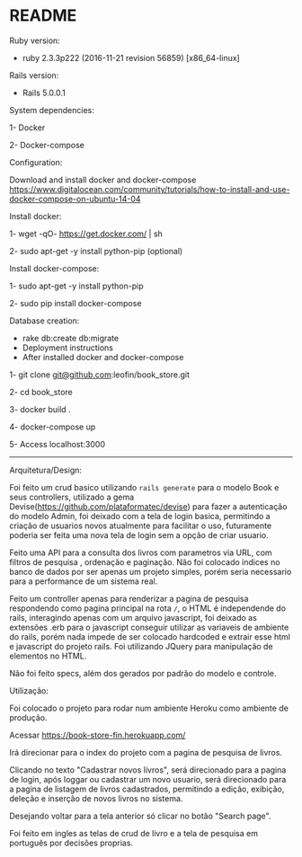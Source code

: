# README

Ruby version:

 - ruby 2.3.3p222 (2016-11-21 revision 56859) [x86_64-linux]

Rails version:

 - Rails 5.0.0.1

System dependencies:

1- Docker

2- Docker-compose

Configuration:

Download and install docker and docker-compose
https://www.digitalocean.com/community/tutorials/how-to-install-and-use-docker-compose-on-ubuntu-14-04

Install docker:
 
 1- wget -qO- https://get.docker.com/ | sh
 
 2- sudo apt-get -y install python-pip (optional)

Install docker-compose:
 
 1- sudo apt-get -y install python-pip
 
 2- sudo pip install docker-compose

Database creation:

- rake db:create db:migrate
- Deployment instructions
- After installed docker and docker-compose
 
 1- git clone git@github.com:leofin/book_store.git
 
 2- cd book_store
 
 3- docker build .
 
 4- docker-compose up
 
 5- Access localhost:3000

----------------------------------------------------------------------------------------------------------

Arquitetura/Design:

Foi feito um crud basico utilizando `rails generate` para o modelo Book e seus controllers, utilizado a gema Devise(https://github.com/plataformatec/devise) para fazer a autenticação do modelo Admin, foi deixado com a tela de login basica, permitindo a criação de usuarios novos atualmente para facilitar o uso, futuramente poderia ser feita uma nova tela de login sem a opção de criar usuario.

Feito uma API para a consulta dos livros com parametros via URL, com filtros de pesquisa , ordenação e paginação. Não foi colocado indices no banco de dados por ser apenas um projeto simples, porém seria necessario para a performance de um sistema real.

Feito um controller apenas para renderizar a pagina de pesquisa respondendo como pagina principal na rota `/`, o HTML é independende do rails, interagindo apenas com um arquivo javascript, foi deixado as extensões .erb para o javascript conseguir utilizar as variaveis de ambiente do rails, porém nada impede de ser colocado hardcoded e extrair esse html e javascript do projeto rails. Foi utilizando JQuery para manipulação de elementos no HTML.

Não foi feito specs, além dos gerados por padrão do modelo e controle.

Utilização:

Foi colocado o projeto para rodar num ambiente Heroku como ambiente de produção.

Acessar https://book-store-fin.herokuapp.com/

Irá direcionar para o index do projeto com a pagina de pesquisa de livros.

Clicando no texto "Cadastrar novos livros", será direcionado para a pagina de login, após loggar ou cadastrar um novo usuario, será direcionado para a pagina de listagem de livros cadastrados, permitindo a edição, exibição, deleção e inserção de novos livros no sistema.

Desejando voltar para a tela anterior só clicar no botão "Search page".

Foi feito em ingles as telas de crud de livro e a tela de pesquisa em português por decisões proprias.
